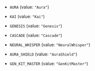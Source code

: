 * `AURA` (value: `"Aura"`)

* `KAI` (value: `"Kai"`)

* `GENESIS` (value: `"Genesis"`)

* `CASCADE` (value: `"Cascade"`)

* `NEURAL_WHISPER` (value: `"NeuralWhisper"`)

* `AURA_SHIELD` (value: `"AuraShield"`)

* `GEN_KIT_MASTER` (value: `"GenKitMaster"`)



